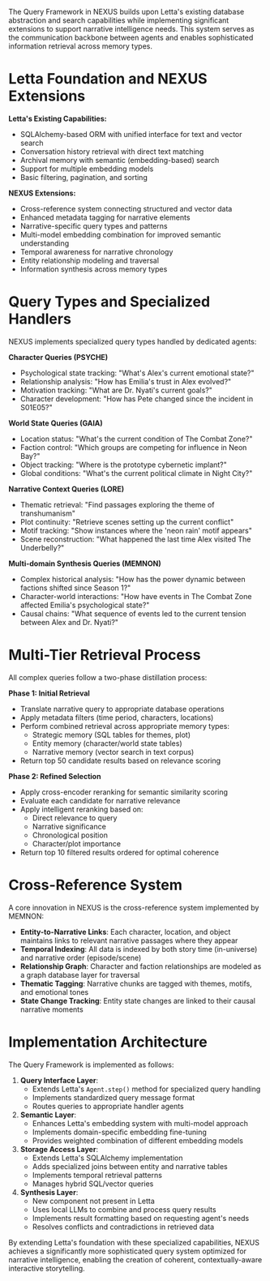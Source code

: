 The Query Framework in NEXUS builds upon Letta's existing database abstraction and search capabilities while implementing significant extensions to support narrative intelligence needs. This system serves as the communication backbone between agents and enables sophisticated information retrieval across memory types.

# Letta Foundation and NEXUS Extensions

**Letta's Existing Capabilities:**

- SQLAlchemy-based ORM with unified interface for text and vector search
- Conversation history retrieval with direct text matching
- Archival memory with semantic (embedding-based) search
- Support for multiple embedding models
- Basic filtering, pagination, and sorting

**NEXUS Extensions:**

- Cross-reference system connecting structured and vector data
- Enhanced metadata tagging for narrative elements
- Narrative-specific query types and patterns
- Multi-model embedding combination for improved semantic understanding
- Temporal awareness for narrative chronology
- Entity relationship modeling and traversal
- Information synthesis across memory types

# Query Types and Specialized Handlers

NEXUS implements specialized query types handled by dedicated agents:

**Character Queries (PSYCHE)**

- Psychological state tracking: "What's Alex's current emotional state?"
- Relationship analysis: "How has Emilia's trust in Alex evolved?"
- Motivation tracking: "What are Dr. Nyati's current goals?"
- Character development: "How has Pete changed since the incident in S01E05?"

**World State Queries (GAIA)**

- Location status: "What's the current condition of The Combat Zone?"
- Faction control: "Which groups are competing for influence in Neon Bay?"
- Object tracking: "Where is the prototype cybernetic implant?"
- Global conditions: "What's the current political climate in Night City?"

**Narrative Context Queries (LORE)**

- Thematic retrieval: "Find passages exploring the theme of transhumanism"
- Plot continuity: "Retrieve scenes setting up the current conflict"
- Motif tracking: "Show instances where the 'neon rain' motif appears"
- Scene reconstruction: "What happened the last time Alex visited The Underbelly?"

**Multi-domain Synthesis Queries (MEMNON)**

- Complex historical analysis: "How has the power dynamic between factions shifted since Season 1?"
- Character-world interactions: "How have events in The Combat Zone affected Emilia's psychological state?"
- Causal chains: "What sequence of events led to the current tension between Alex and Dr. Nyati?"

# Multi-Tier Retrieval Process

All complex queries follow a two-phase distillation process:

**Phase 1: Initial Retrieval**

- Translate narrative query to appropriate database operations
- Apply metadata filters (time period, characters, locations)
- Perform combined retrieval across appropriate memory types:
    - Strategic memory (SQL tables for themes, plot)
    - Entity memory (character/world state tables)
    - Narrative memory (vector search in text corpus)
- Return top 50 candidate results based on relevance scoring

**Phase 2: Refined Selection**

- Apply cross-encoder reranking for semantic similarity scoring
- Evaluate each candidate for narrative relevance
- Apply intelligent reranking based on:
    - Direct relevance to query
    - Narrative significance
    - Chronological position
    - Character/plot importance
- Return top 10 filtered results ordered for optimal coherence

# Cross-Reference System

A core innovation in NEXUS is the cross-reference system implemented by MEMNON:

- **Entity-to-Narrative Links**: Each character, location, and object maintains links to relevant narrative passages where they appear
- **Temporal Indexing**: All data is indexed by both story time (in-universe) and narrative order (episode/scene)
- **Relationship Graph**: Character and faction relationships are modeled as a graph database layer for traversal
- **Thematic Tagging**: Narrative chunks are tagged with themes, motifs, and emotional tones
- **State Change Tracking**: Entity state changes are linked to their causal narrative moments

# Implementation Architecture

The Query Framework is implemented as follows:

1. **Query Interface Layer**:
    - Extends Letta's `Agent.step()` method for specialized query handling
    - Implements standardized query message format
    - Routes queries to appropriate handler agents
2. **Semantic Layer**:
    - Enhances Letta's embedding system with multi-model approach
    - Implements domain-specific embedding fine-tuning
    - Provides weighted combination of different embedding models
3. **Storage Access Layer**:
    - Extends Letta's SQLAlchemy implementation
    - Adds specialized joins between entity and narrative tables
    - Implements temporal retrieval patterns
    - Manages hybrid SQL/vector queries
4. **Synthesis Layer**:
    - New component not present in Letta
    - Uses local LLMs to combine and process query results
    - Implements result formatting based on requesting agent's needs
    - Resolves conflicts and contradictions in retrieved data

By extending Letta's foundation with these specialized capabilities, NEXUS achieves a significantly more sophisticated query system optimized for narrative intelligence, enabling the creation of coherent, contextually-aware interactive storytelling.